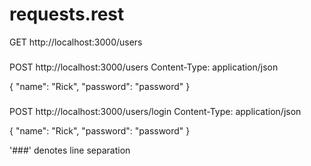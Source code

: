 # requests.rest

GET http://localhost:3000/users

###

POST http://localhost:3000/users
Content-Type: application/json

{
"name": "Rick",
"password": "password"
}

###

POST http://localhost:3000/users/login
Content-Type: application/json

{
"name": "Rick",
"password": "password"
}

'###' denotes line separation
